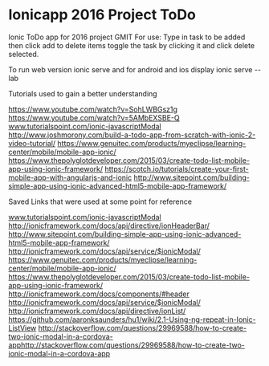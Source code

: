 # Ionicapp 2016 Project ToDo
Ionic ToDo app for 2016 project GMIT
For use: Type in task to be added then click add to delete items toggle the task by clicking it and click delete selected.

To run web version ionic serve and for android and ios display ionic serve --lab


Tutorials used to gain a better understanding

https://www.youtube.com/watch?v=SohLWBGsz1g
https://www.youtube.com/watch?v=5AMbEXSBE-Q
www.tutorialspoint.com/ionic-javascriptModal
http://www.joshmorony.com/build-a-todo-app-from-scratch-with-ionic-2-video-tutorial/
https://www.genuitec.com/products/myeclipse/learning-center/mobile/mobile-app-ionic/
https://www.thepolyglotdeveloper.com/2015/03/create-todo-list-mobile-app-using-ionic-framework/
https://scotch.io/tutorials/create-your-first-mobile-app-with-angularjs-and-ionic
http://www.sitepoint.com/building-simple-app-using-ionic-advanced-html5-mobile-app-framework/


Saved Links that were used at some point for reference

www.tutorialspoint.com/ionic-javascriptModal
http://ionicframework.com/docs/api/directive/ionHeaderBar/
http://www.sitepoint.com/building-simple-app-using-ionic-advanced-html5-mobile-app-framework/
http://ionicframework.com/docs/api/service/$ionicModal/
https://www.genuitec.com/products/myeclipse/learning-center/mobile/mobile-app-ionic/
https://www.thepolyglotdeveloper.com/2015/03/create-todo-list-mobile-app-using-ionic-framework/
http://ionicframework.com/docs/components/#header
http://ionicframework.com/docs/api/service/$ionicModal/
http://ionicframework.com/docs/api/directive/ionList/
https://github.com/aaronksaunders/hu1/wiki/2.1-Using-ng-repeat-in-Ionic-ListView
http://stackoverflow.com/questions/29969588/how-to-create-two-ionic-modal-in-a-cordova-apphttp://stackoverflow.com/questions/29969588/how-to-create-two-ionic-modal-in-a-cordova-app
